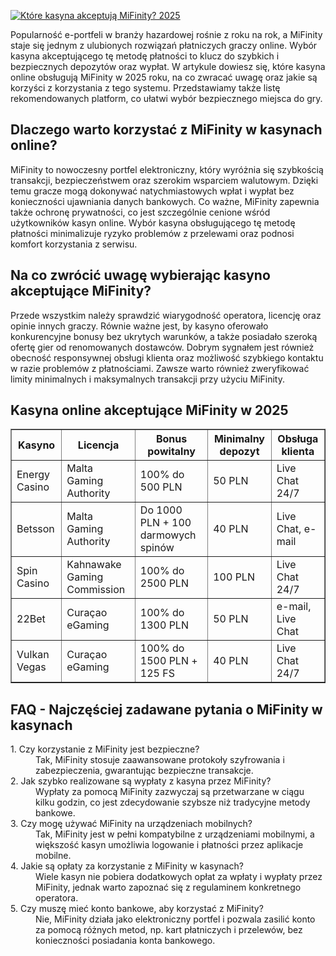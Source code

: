 [![Które kasyna akceptują MiFinity? 2025](https://123-caf.pages.dev/gitsignup.png)](https://vrmoo.ru/Bt82HjjY)

<div>   <p>     Popularność e-portfeli w branży hazardowej rośnie z roku na rok, a MiFinity staje się jednym z ulubionych rozwiązań płatniczych graczy online. Wybór kasyna akceptującego tę metodę płatności to klucz do szybkich i bezpiecznych depozytów oraz wypłat. W artykule dowiesz się, które kasyna online obsługują MiFinity w 2025 roku, na co zwracać uwagę oraz jakie są korzyści z korzystania z tego systemu. Przedstawiamy także listę rekomendowanych platform, co ułatwi wybór bezpiecznego miejsca do gry.   </p>    <h2>Dlaczego warto korzystać z MiFinity w kasynach online?</h2>   <p>     MiFinity to nowoczesny portfel elektroniczny, który wyróżnia się szybkością transakcji, bezpieczeństwem oraz szerokim wsparciem walutowym. Dzięki temu gracze mogą dokonywać natychmiastowych wpłat i wypłat bez konieczności ujawniania danych bankowych. Co ważne, MiFinity zapewnia także ochronę prywatności, co jest szczególnie cenione wśród użytkowników kasyn online. Wybór kasyna obsługującego tę metodę płatności minimalizuje ryzyko problemów z przelewami oraz podnosi komfort korzystania z serwisu.   </p>    <h2>Na co zwrócić uwagę wybierając kasyno akceptujące MiFinity?</h2>   <p>     Przede wszystkim należy sprawdzić wiarygodność operatora, licencję oraz opinie innych graczy. Równie ważne jest, by kasyno oferowało konkurencyjne bonusy bez ukrytych warunków, a także posiadało szeroką ofertę gier od renomowanych dostawców. Dobrym sygnałem jest również obecność responsywnej obsługi klienta oraz możliwość szybkiego kontaktu w razie problemów z płatnościami. Zawsze warto również zweryfikować limity minimalnych i maksymalnych transakcji przy użyciu MiFinity.   </p>    <h2>Kasyna online akceptujące MiFinity w 2025</h2>   <table border="1" cellpadding="8" cellspacing="0">     <thead>       <tr>         <th>Kasyno</th>         <th>Licencja</th>         <th>Bonus powitalny</th>         <th>Minimalny depozyt</th>         <th>Obsługa klienta</th>       </tr>     </thead>     <tbody>       <tr>         <td>Energy Casino</td>         <td>Malta Gaming Authority</td>         <td>100% do 500 PLN</td>         <td>50 PLN</td>         <td>Live Chat 24/7</td>       </tr>       <tr>         <td>Betsson</td>         <td>Malta Gaming Authority</td>         <td>Do 1000 PLN + 100 darmowych spinów</td>         <td>40 PLN</td>         <td>Live Chat, e-mail</td>       </tr>       <tr>         <td>Spin Casino</td>         <td>Kahnawake Gaming Commission</td>         <td>100% do 2500 PLN</td>         <td>100 PLN</td>         <td>Live Chat 24/7</td>       </tr>       <tr>         <td>22Bet</td>         <td>Curaçao eGaming</td>         <td>100% do 1300 PLN</td>         <td>50 PLN</td>         <td>e-mail, Live Chat</td>       </tr>       <tr>         <td>Vulkan Vegas</td>         <td>Curaçao eGaming</td>         <td>100% do 1500 PLN + 125 FS</td>         <td>40 PLN</td>         <td>Live Chat 24/7</td>       </tr>     </tbody>   </table>    <h2>FAQ - Najczęściej zadawane pytania o MiFinity w kasynach</h2>   <dl>     <dt>1. Czy korzystanie z MiFinity jest bezpieczne?</dt>     <dd>Tak, MiFinity stosuje zaawansowane protokoły szyfrowania i zabezpieczenia, gwarantując bezpieczne transakcje.</dd>      <dt>2. Jak szybko realizowane są wypłaty z kasyna przez MiFinity?</dt>     <dd>Wypłaty za pomocą MiFinity zazwyczaj są przetwarzane w ciągu kilku godzin, co jest zdecydowanie szybsze niż tradycyjne metody bankowe.</dd>      <dt>3. Czy mogę używać MiFinity na urządzeniach mobilnych?</dt>     <dd>Tak, MiFinity jest w pełni kompatybilne z urządzeniami mobilnymi, a większość kasyn umożliwia logowanie i płatności przez aplikacje mobilne.</dd>      <dt>4. Jakie są opłaty za korzystanie z MiFinity w kasynach?</dt>     <dd>Wiele kasyn nie pobiera dodatkowych opłat za wpłaty i wypłaty przez MiFinity, jednak warto zapoznać się z regulaminem konkretnego operatora.</dd>      <dt>5. Czy muszę mieć konto bankowe, aby korzystać z MiFinity?</dt>     <dd>Nie, MiFinity działa jako elektroniczny portfel i pozwala zasilić konto za pomocą różnych metod, np. kart płatniczych i przelewów, bez konieczności posiadania konta bankowego.</dd>   </dl> </div>